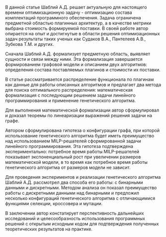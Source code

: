 В данной статье Шаблий А.Д. решает актуальную для настоящего времени оптимизационную задачу - оптимизацию состава комплектаций программного обеспечения. Задача ограничена предметной областью плагинных архитектур, а в качестве метрики выбрана стоимость формируемой поставки. В своей работе автор опирается на опыт и достигнутые в области решения оптимизационных задач результаты таких ученых как Судаков В.А., Пантелеев А.В., Зубкова Т.М. и других.

Сначала Шаблий А.Д. формализует предметную область, выявляет сущности и связи между ними. Эта формализация завершается формированием графовой модели и описанием двух алгоритмов: определения состава поставляемых плагинов и стоимости их поставки.

В статье рассматривается распределение функционала по плагинам как данные для работы описанных алгоритмов и предлагает два метода для поиска оптимального распределения: математическая формализация с последующим решением задачи линейного программирования и применение генетического алгоритма.

Для выполнения математической формализации автор сформулировал и доказал теоремы по линеаризации выражений решения задачи на графе.

Автором сформулирована гипотеза о конфигурации графа, при которой использование генетического алгоритма будет иметь преимущество над использованием MILP-решателей сформированной задачи линейного программирования. Эта гипотеза подтверждена экспериментально: потребное время работы MILP-решателей показывает экспоненциальный рост при увеличении размеров математической модели, в то время как потребное время работы генетического алгоритма от размеров модели не зависит. 

Для проведения экспериментов и реализации генетического алгоритма Шаблий А.Д. рассмотрел два способа его работы: с бинарными данными и дискретными. Методом анализа он показал преимущество работы с дискретными данными над бинарными и предложил несколько конфигураций генетического алгоритма с отличающимися функциями селекции, кроссовера и мутации.

В заключении автор констатирует перспективность дальнейших исследований и целесообразность использования программных решений с открытым исходным кодом для подтверждения полученных теоретических результатов на практике.